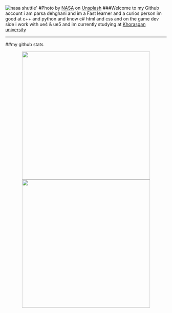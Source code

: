 
![nasa shuttle'](img/nasa-unsplash-Edited.png)
#Photo by <a href="https://unsplash.com/@nasa?utm_source=unsplash&utm_medium=referral&utm_content=creditCopyText">NASA</a> on <a href="https://unsplash.com/?utm_source=unsplash&utm_medium=referral&utm_content=creditCopyText">Unsplash</a>
###Welcome to my Github account
i am parsa dehghani and im a Fast learner and a curios person im good at c++ and python and know c# html and css and on the game dev side i work with ue4 & ue5 and im currently studying at [Khorasgan university](http://en.isfahan.iau.ir/)  

---
##my github stats
<p align = "center">
  <img src = "https://github-readme-stats.vercel.app/api?username=Gamer2030a&show_icons=true&theme=bear" width = 400>
  <img src = "https://github-readme-streak-stats.herokuapp.com?user=Gamer2030a&theme=dark&hide_border=true" width = 400>
</p>
